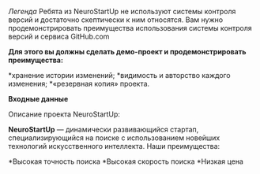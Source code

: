 *Легенда*
Ребята из NeuroStartUp не используют системы контроля версий и достаточно скептически к ним относятся. 
Вам нужно продемонстрировать преимущества использования системы контроля версий и сервиса GitHub.com

**Для этого вы должны сделать демо-проект и продемонстрировать преимущества:**

*хранение истории изменений;
*видимость и авторство каждого изменения;
*«резервная копия» проекта.

**Входные данные**

Описание проекта NeuroStartUp:

**NeuroStartUp** — динамически развивающийся стартап, специализирующийся на поиске с использованием новейших технологий искусственного интеллекта. Наши преимущества:

*Высокая точность поиска
*Высокая скорость поиска
*Низкая цена


